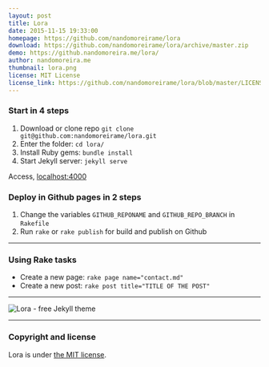 ```yaml
---
layout: post
title: Lora
date: 2015-11-15 19:33:00
homepage: https://github.com/nandomoreirame/lora
download: https://github.com/nandomoreirame/lora/archive/master.zip
demo: https://github.nandomoreira.me/lora/
author: nandomoreira.me
thumbnail: lora.png
license: MIT License
license_link: https://github.com/nandomoreirame/lora/blob/master/LICENSE
---
```


### Start in 4 steps

1. Download or clone repo `git clone git@github.com:nandomoreirame/lora.git`
2. Enter the folder: `cd lora/`
3. Install Ruby gems: `bundle install`
4. Start Jekyll server: `jekyll serve`

Access, [localhost:4000](http://localhost:4000/)

### Deploy in Github pages in 2 steps

1. Change the variables `GITHUB_REPONAME` and `GITHUB_REPO_BRANCH` in
  `Rakefile`
2. Run `rake` or `rake publish` for build and publish on Github

---

### Using Rake tasks

* Create a new page: `rake page name="contact.md"`
* Create a new post: `rake post title="TITLE OF THE POST"`

---

![Lora - free Jekyll theme](http://raw.githubusercontent.com/nandomoreirame/lora/master/screenshot.png)

---

### Copyright and license

Lora is under [the MIT license](/LICENSE).
